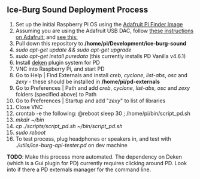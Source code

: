 ## Ice-Burg Sound Deployment Process


1. Set up the initial Raspberry Pi OS using the [Adafruit Pi Finder Image](https://github.com/adafruit/Adafruit-Pi-Finder)
1. Assuming you are using the Adafruit USB DAC, follow [these instructions on Adafruit:](https://learn.adafruit.com/usb-audio-cards-with-a-raspberry-pi/instructions) and [see this:](http://superuser.com/questions/989385/alsa-base-conf-missing-in-new-raspberry-pi-raspbian-jesse)
2. Pull down this repository to **/home/pi/Development/ice-burg-sound**
2. *sudo apt-get update && sudo apt-get upgrade*
3. *sudo apt-get install puredata* (this currently installs PD Vanilla v4.6.1)
4. Install [deken](https://github.com/pure-data/deken) plugin system for PD
5. VNC into Raspberry Pi, and start PD
6. Go to Help | Find Externals and install *creb*, *cyclone*, *list-abs*, *osc* and *zexy* - these should be installed in **/home/pi/pd-externals**
7. Go to Preferences | Path and add *creb*, *cyclone*, *list-abs*, *osc* and *zexy* folders (specified above) to Path
8. Go to Preferences | Startup and add "*zexy*" to list of libraries
9. Close VNC
10. crontab -e the following: @reboot sleep 30 ; /home/pi/bin/script_pd.sh
11. *mkdir ~/bin*
12. *cp ./scripts/script_pd.sh ~/bin/script_pd.sh*
13. *sudo reboot*
14. To test process, plug headphones or speakers in, and test with *./utils/ice-burg-api-tester.pd* on dev machine

**TODO**: Make this process more automated. The dependency on Deken (which is a Gui plugin for PD) currently requires clicking around PD. Look into if there a PD externals manager for the command line.
